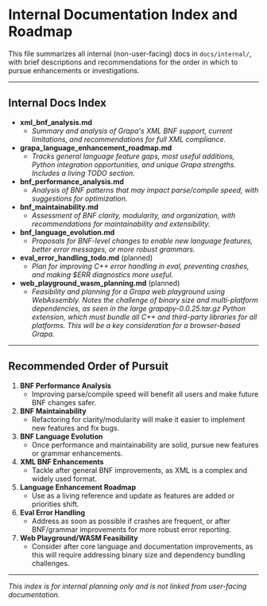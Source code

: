 # Internal Documentation Index and Roadmap

This file summarizes all internal (non-user-facing) docs in `docs/internal/`, with brief descriptions and recommendations for the order in which to pursue enhancements or investigations.

---

## Internal Docs Index

- **xml_bnf_analysis.md**
  - *Summary and analysis of Grapa's XML BNF support, current limitations, and recommendations for full XML compliance.*
- **grapa_language_enhancement_roadmap.md**
  - *Tracks general language feature gaps, most useful additions, Python integration opportunities, and unique Grapa strengths. Includes a living TODO section.*
- **bnf_performance_analysis.md**
  - *Analysis of BNF patterns that may impact parse/compile speed, with suggestions for optimization.*
- **bnf_maintainability.md**
  - *Assessment of BNF clarity, modularity, and organization, with recommendations for maintainability and extensibility.*
- **bnf_language_evolution.md**
  - *Proposals for BNF-level changes to enable new language features, better error messages, or more robust grammars.*
- **eval_error_handling_todo.md** (planned)
  - *Plan for improving C++ error handling in eval, preventing crashes, and making $ERR diagnostics more useful.*
- **web_playground_wasm_planning.md** (planned)
  - *Feasibility and planning for a Grapa web playground using WebAssembly. Notes the challenge of binary size and multi-platform dependencies, as seen in the large grapapy-0.0.25.tar.gz Python extension, which must bundle all C++ and third-party libraries for all platforms. This will be a key consideration for a browser-based Grapa.*

---

## Recommended Order of Pursuit

1. **BNF Performance Analysis**
   - Improving parse/compile speed will benefit all users and make future BNF changes safer.
2. **BNF Maintainability**
   - Refactoring for clarity/modularity will make it easier to implement new features and fix bugs.
3. **BNF Language Evolution**
   - Once performance and maintainability are solid, pursue new features or grammar enhancements.
4. **XML BNF Enhancements**
   - Tackle after general BNF improvements, as XML is a complex and widely used format.
5. **Language Enhancement Roadmap**
   - Use as a living reference and update as features are added or priorities shift.
6. **Eval Error Handling**
   - Address as soon as possible if crashes are frequent, or after BNF/grammar improvements for more robust error reporting.
7. **Web Playground/WASM Feasibility**
   - Consider after core language and documentation improvements, as this will require addressing binary size and dependency bundling challenges.

---

*This index is for internal planning only and is not linked from user-facing documentation.* 